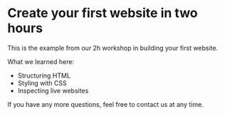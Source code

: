 # Create your first website in two hours

This is the example from our 2h workshop in building your first website. 

What we learned here:

* Structuring HTML
* Styling with CSS
* Inspecting live websites

If you have any more questions, feel free to contact us at any time.
